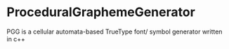 # ProceduralGraphemeGenerator
PGG is a cellular automata-based TrueType font/ symbol generator written in c++
